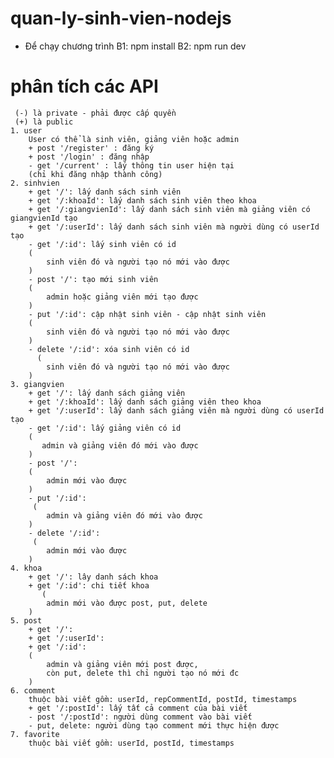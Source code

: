 # quan-ly-sinh-vien-nodejs

- Để chạy chương trình
  B1: npm install
  B2: npm run dev

# phân tích các API

     (-) là private - phải được cấp quyền
     (+) là public
    1. user
        User có thể là sinh viên, giảng viên hoặc admin
        + post '/register' : đăng ký
        + post '/login' : đăng nhập
        - get '/current' : lấy thông tin user hiện tại
        (chỉ khi đăng nhập thành công)
    2. sinhvien
        + get '/': lấy danh sách sinh viên
        + get '/:khoaId': lấy danh sách sinh viên theo khoa
        + get '/:giangvienId': lấy danh sách sinh viên mà giảng viên có giangvienId tạo
        + get '/:userId': lấy danh sách sinh viên mà người dùng có userId tạo
        - get '/:id': lấy sinh viên có id
        (
            sinh viên đó và người tạo nó mới vào được
        )
        - post '/': tạo mới sinh viên
        (
            admin hoặc giảng viên mới tạo được
        )
        - put '/:id': cập nhật sinh viên - cập nhật sinh viên
        (
            sinh viên đó và người tạo nó mới vào được
        )
        - delete '/:id': xóa sinh viên có id
          (
            sinh viên đó và người tạo nó mới vào được
        )
    3. giangvien
        + get '/': lấy danh sách giảng viên
        + get '/:khoaId': lấy danh sách giảng viên theo khoa
        + get '/:userId': lấy danh sách giảng viên mà người dùng có userId tạo
        - get '/:id': lấy giảng viên có id
        (
           admin và giảng viên đó mới vào được
        )
        - post '/': 
        (
            admin mới vào được
        )
        - put '/:id':
         (
            admin và giảng viên đó mới vào được
        )
        - delete '/:id':
         (
            admin mới vào được
        )
    4. khoa 
        + get '/': lây danh sách khoa 
        + get '/:id': chi tiết khoa 
           (
            admin mới vào được post, put, delete 
        ) 
    5. post 
        + get '/':
        + get '/:userId':
        + get '/:id':
        (
            admin và giảng viên mới post được,
            còn put, delete thì chỉ người tạo nó mới đc
        )
    6. comment 
        thuộc bài viết gồm: userId, repCommentId, postId, timestamps
        + get '/:postId': lấy tất cả comment của bài viết 
        - post '/:postId': người dùng comment vào bài viết 
        - put, delete: người dùng tạo comment mới thực hiện được
    7. favorite 
        thuộc bài viết gồm: userId, postId, timestamps

